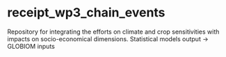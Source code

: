 # receipt_wp3_chain_events
Repository for integrating the efforts on climate and crop sensitivities with impacts on socio-economical dimensions. Statistical models output -> GLOBIOM inputs

